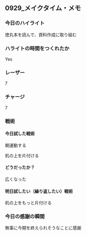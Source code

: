 ## 0929\_メイクタイム・メモ

### 今日のハイライト

徳丸本を読んで、資料作成に取り組む

### ハライトの時間をつくれたか

Yes

### レーザー

7

### チャージ

7

### 戦術

#### 今日試した戦術

朝運動する

机の上を片付ける

#### どうだったか？

広くなった

#### 明日試したい（繰り返したい）戦術

机の上をもっと片付ける

### 今日の感謝の瞬間

無事に今期を終えられそうなことに感謝
